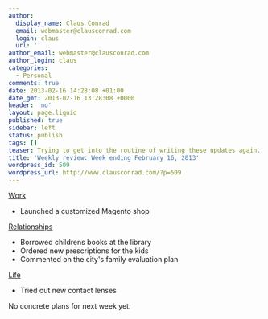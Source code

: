 ```yaml
---
author:
  display_name: Claus Conrad
  email: webmaster@clausconrad.com
  login: claus
  url: ''
author_email: webmaster@clausconrad.com
author_login: claus
categories:
  - Personal
comments: true
date: 2013-02-16 14:28:08 +01:00
date_gmt: 2013-02-16 13:28:08 +0000
header: 'no'
layout: page.liquid
published: true
sidebar: left
status: publish
tags: []
teaser: Trying to get into the routine of writing these updates again...
title: 'Weekly review: Week ending February 16, 2013'
wordpress_id: 509
wordpress_url: http://www.clausconrad.com/?p=509
---
```

<span style="text-decoration: underline;">Work</span>

*   Launched a customized Magento shop

<span style="text-decoration: underline;">Relationships</span>

*   Borrowed childrens books at the library
*   Ordered new prescriptions for the kids
*   Commented on the city's family evaluation plan

<span style="text-decoration: underline;">Life</span>

*   Tried out new contact lenses

No concrete plans for next week yet.
